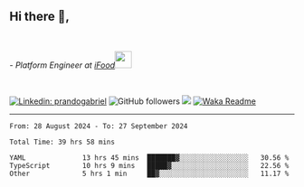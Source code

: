 <h2>Hi there  👋,</h2> </br>

<p><em>- Platform Engineer at <a href="https://www.ifood.com.br/">iFood</a><img src="https://media.giphy.com/media/WUlplcMpOCEmTGBtBW/giphy.gif" width="30"> 
</em></p></br>


[![Linkedin: prandogabriel](https://img.shields.io/badge/-prandogabriel-blue?style=flat-square&logo=Linkedin&logoColor=white&link=https://www.linkedin.com/in/prandogabriel/)](https://www.linkedin.com/in/prandogabriel)
![GitHub followers](https://img.shields.io/github/followers/prandogabriel?label=Follow&style=social)
![](https://visitor-badge.glitch.me/badge?page_id=prandogabriel.prandogabriel)
[![Waka Readme](https://github.com/prandogabriel/prandogabriel/actions/workflows/update-stats.yml.yml/badge.svg)](https://github.com/prandogabriel/prandogabriel/actions/workflows/update-stats.yml.yml)

---

<!--START_SECTION:waka-->

```golang
From: 28 August 2024 - To: 27 September 2024

Total Time: 39 hrs 58 mins

YAML              13 hrs 45 mins  ███████▓░░░░░░░░░░░░░░░░░   30.56 %
TypeScript        10 hrs 9 mins   █████▓░░░░░░░░░░░░░░░░░░░   22.56 %
Other             5 hrs 1 min     ██▓░░░░░░░░░░░░░░░░░░░░░░   11.17 %
```

<!--END_SECTION:waka-->
